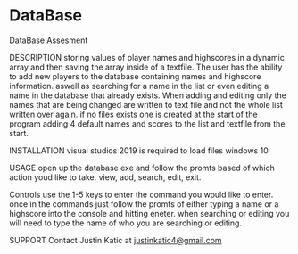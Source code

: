 # DataBase
DataBase Assesment

DESCRIPTION
storing values of player names and highscores in a dynamic array and then saving the array inside of a textfile.
The user has the ability to add new players to the database containing names and highscore information. aswell as searching for a name in the list or even editing a name in the database that already exists. When adding and editing only the names that are being changed are written to text file and not the whole list written over again. if no files exists one is created at the start of the program adding 4 default names and scores to the list and textfile from the start.

INSTALLATION
visual studios 2019 is required to load files
windows 10

USAGE
open up the database exe and follow the promts based of which action youd like to take. view, add, search, edit, exit. 

Controls
use the 1-5 keys to enter the command you would like to enter.
once in the commands just follow the promts of either typing a name or a highscore into the console and hitting eneter. when searching or editing you will need to type the name of who you are searching or editing.

SUPPORT
Contact Justin Katic at justinkatic4@gmail.com
